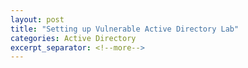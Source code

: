 ```yaml
---
layout: post
title: "Setting up Vulnerable Active Directory Lab"
categories: Active Directory
excerpt_separator: <!--more-->
---
```


